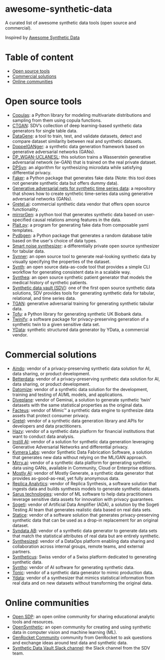 # awesome-synthetic-data

A curated list of awesome synthetic data tools (open source and commercial).

Inspired by [Awesome Synthetic Data](https://github.com/gretelai/awesome-synthetic-data)
 

# Table of content

+ [Open source tools](#open-source-tools)
+ [Commercial solutions](#commercial-solutions)
+ [Online communities](#online-communities)


# Open source tools

+ [Copulas](https://github.com/sdv-dev/Copulas): a Python library for modeling multivariate distributions and sampling from them using copula functions.
+ [CTGAN](https://github.com/sdv-dev/CTGAN): SDV’s collection of deep learning-based synthetic data generators for single table data.
+ [DataGene](https://github.com/firmai/datagene): a tool to train, test, and validate datasets, detect and compare dataset similarity between real and synthetic datasets.
+ [DoppelGANger](https://github.com/fjxmlzn/DoppelGANger): a synthetic data generation framework based on generative adversarial networks (GANs).
+ [DP_WGAN-UCLANESL](https://github.com/nesl/nist_differential_privacy_synthetic_data_challenge): this solution trains a Wasserstein generative adversarial network (w-GAN) that is trained on the real private dataset. 
+ [DPSyn](https://github.com/usnistgov/PrivacyEngCollabSpace/tree/master/tools/de-identification/Differential-Privacy-Synthetic-Data-Challenge-Algorithms/DPSyn): an algorithm for synthesizing microdata while satisfying differential privacy.
+ [Faker](https://github.com/joke2k/faker): a Python package that generates fake data (Note: this tool does not generate synthetic data but offers dummy data).
+ [Generative adversarial nets for synthetic time series data](https://github.com/stefan-jansen/synthetic-data-for-finance): a repository that shows how to create synthetic time-series data using generative adversarial networks (GANs).
+ [Gretel.ai](https://gretel.ai/): commercial synthetic data vendor that offers open source functionality.
+ [mirrorGen](https://github.com/DataResponsibly/MirrorDataGenerator): a python tool that generates synthetic data based on user-specified causal relations among features in the data. 
+ [Plait.py](https://github.com/plaitpy/plaitpy): a program for generating fake data from composable yaml templates.
+ [Pydbgen](https://github.com/tirthajyoti/pydbgen): a Python package that generates a random database table based on the user's choice of data types. 
+ [Smart noise synthesizer](https://smartnoise.org/): a differentially private open source synthesizer for tabular data.
+ [Synner](https://github.com/huda-lab/synner): an open source tool to generate real-looking synthetic data by visually specifying the properties of the dataset.
+ [Synth](https://www.getsynth.com/): an open source data-as-code tool that provides a simple CLI workflow for generating consistent data in a scalable way. 
+ [Synthea](https://synthetichealth.github.io/synthea/): an open source synthetic patient generator that models the medical history of synthetic patients.
+ [Synthetic data vault (SDV)](https://sdv.dev/): one of the first open source synthetic data solutions, SDV provides tools for generating synthetic data for tabular, relational, and time series data.  
+ [TGAN](https://github.com/sdv-dev/TGAN): generative adversarial training for generating synthetic tabular data.
+ [Tofu](https://github.com/spiros/tofu): a Python library for generating synthetic UK Biobank data. 
+ [Twinify](https://github.com/DPBayes/twinify): a software package for privacy-preserving generation of a synthetic twin to a given sensitive data set.
+ [YData](https://github.com/ydataai/ydata-synthetic): synthetic structured data generator by YData, a commercial vendor.


# Commercial solutions

+ [Aindo](https://www.aindo.com/): vendor of a privacy-preserving synthetic data solution for AI, data sharing, or product development.
+ [Betterdata](https://www.betterdata.ai/): vendor of a privacy-preserving synthetic data solution for AI, data sharing, or product development.
+ [Datomize](https://www.datomize.com/): vendor of a synthetic data solution for the development, training and testing of AI/ML models, and applications.
+ [Diveplane](https://diveplane.com/geminai/): vendor of Geminai, a solution to generate synthetic ‘twin’ datasets with the same statistical properties as the original data.
+ [Facteus](https://www.facteus.com/mimic): vendor of Mimic™ a synthetic data engine to synthesize data assets that protect consumer privacy.
+ [Gretel](https://gretel.ai/): vendor of a synthetic data generation library and APIs for developers and data practitioners.
+ [Hazy](https://hazy.com/): vendor of a synthetic data platform for financial institutions that want to conduct data analysis.
+ [Instill AI](https://instillai.com/): vendor of a solution for synthetic data generation leveraging Generative Adversarial Networks and differential privacy.
+ [Kymera Labs](https://www.kymera-labs.com/): vendor Synthetic Data Fabrication Software, a solution that generates new data without relying on the ML/GAN approach.
+ [Mirry.ai](https://www.mirry.ai/main): vendor of a synthetic data platform for generating synthetic data using GANs, available in Community, Cloud or Enterprise editions.
+ [Mostly AI](https://mostly.ai/): vendor of Mostly Generate, a synthetic data generator that provides as-good-as-real, yet fully anonymous data.
+ [Replica Analytics](https://replica-analytics.com/): vendor of Replica Synthesis, a software solution that ingests data and builds synthesis models to generate synthetic datasets.
+ [Sarus technologies](https://www.sarus.tech/): vendor of ML software to help data practitioners leverage sensitive data assets for innovation with privacy guarantees.
+ [Sogeti](https://www.sogeti.com/services/artificial-intelligence/artificial-data-amplifier/): vendor of Artificial Data Amplifier (ADA), a solution by the Sogeti Testing AI team that generates realistic data based on real data sets.
+ [Statice](https://www.statice.ai/): vendor of a software solution that generates privacy-preserving synthetic data that can be used as a drop-in replacement for an original dataset.
+ [Syndata AB](https://syndata.co/): vendor of a synthetic data generator to generate data sets that match the statistical attributes of real data but are entirely synthetic.
+ [Synthesized](https://www.synthesized.io/): vendor of a DataOps platform enabling data sharing and collaboration across internal groups, remote teams, and external partners.
+ [Syntheticus](https://syntheticus.ai/): Swiss vendor of a Swiss platform dedicated to generating synthetic data.
+ [Syntho]([https://www.tonic.ai/](https://www.syntho.ai/)): vendor of AI software for generating synthetic data.
+ [Tonic](https://www.tonic.ai/): vendor of a synthetic data generator to mimic production data.
+ [Ydata](https://ydata.ai/): vendor of a synthesizer that mimics statistical information from real data and on new datasets without transforming the original data.

# Online communities

+ [Open SDP](https://opensdp.github.io/data/): an open online community for sharing educational analytic tools and resources.
+ [OpenSynthetic](https://opensynthetics.com/): an open community for creating and using synthetic data in computer vision and machine learning (ML).   
+ [GenRocket Community](https://community.genrocket.com/) community from GenRocket to ask questions and exchange ideas around test data and synthetic data.
+ [Synthetic Data Vault Slack channel](https://sdv-space.slack.com/ssb/redirect): the Slack channel from the SDV team.

